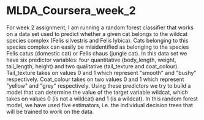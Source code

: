 # MLDA_Coursera_week_2
For week 2 assignment, I am running a random forest classifier that works on a data set used to predict whether a given cat belongs to the wildcat species complex (Felis silvestris and Felis lybica). Cats belonging to this species complex can easily be misidentified as belonging to the species Felis catus (domestic cat) or Felis chaus (jungle cat). In this data set we have six predictor variables: four quantitative (body_length, weight, tail_length, height) and two qualitative (tail_texture and coat_colour). Tail_texture takes on values 0 and 1 which represent "smooth" and "bushy" respectively. Coat_colour takes on two values 0 and 1 which represent "yellow" and "grey" respectively. Using these predictors we try to build a model that can determine the value of the target variable wildcat, which takes on values 0 (is not a wildcat) and 1 (is a wildcat). In this random forest model, we have used five estimators, i.e. the individual decision trees that will be trained to work on the data.
